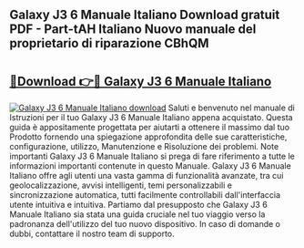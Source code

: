 ## Galaxy J3 6 Manuale Italiano Download gratuit PDF - Part-tAH Italiano Nuovo manuale del proprietario di riparazione CBhQM

# <h2><a href="http://dfbmqqq.blite.top/?on=Galaxy+J3+6+Manuale+Italiano">🔗Download 👉🔴 Galaxy J3 6 Manuale Italiano</a></h2>

[![Galaxy J3 6 Manuale Italiano download](https://i.imgur.com/lujVjoI.png)](http://dfbmqqq.blite.top/?on=Galaxy+J3+6+Manuale+Italiano)
Saluti e benvenuto nel manuale di Istruzioni per il tuo Galaxy J3 6 Manuale Italiano appena acquistato. Questa guida è appositamente progettata per aiutarti a ottenere il massimo dal tuo Prodotto fornendo una spiegazione approfondita delle sue caratteristiche, configurazione, utilizzo, Manutenzione e Risoluzione dei problemi. Note importanti Galaxy J3 6 Manuale Italiano si prega di fare riferimento a tutte le informazioni importanti contenute in questo Manuale. Galaxy J3 6 Manuale Italiano offre agli utenti una vasta gamma di funzionalità avanzate, tra cui geolocalizzazione, avvisi intelligenti, temi personalizzabili e sincronizzazione automatica, tutti facilmente controllabili dall'interfaccia utente intuitiva e intuitiva. Partiamo dal presupposto che Galaxy J3 6 Manuale Italiano sia stata una guida cruciale nel tuo viaggio verso la padronanza dell'utilizzo del tuo nuovo dispositivo. In caso di domande o dubbi, contattare il nostro team di supporto.
